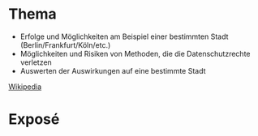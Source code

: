 # Thema

- Erfolge und Möglichkeiten am Beispiel einer bestimmten Stadt (Berlin/Frankfurt/Köln/etc.)
- Möglichkeiten und Risiken von Methoden, die die Datenschutzrechte verletzen
- Auswerten der Auswirkungen auf eine bestimmte Stadt

[Wikipedia](https://de.wikipedia.org/wiki/Predictive_Policing)
# Exposé



